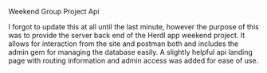 Weekend Group Project Api

I forgot to update this at all until the last minute, however the purpose of
this was to provide the server back end of the Herdl app weekend project.  It
allows for interaction from the site and postman both and includes the admin gem
for managing the database easily.  A slightly helpful api landing page with
routing information and admin access was added for ease of use.
